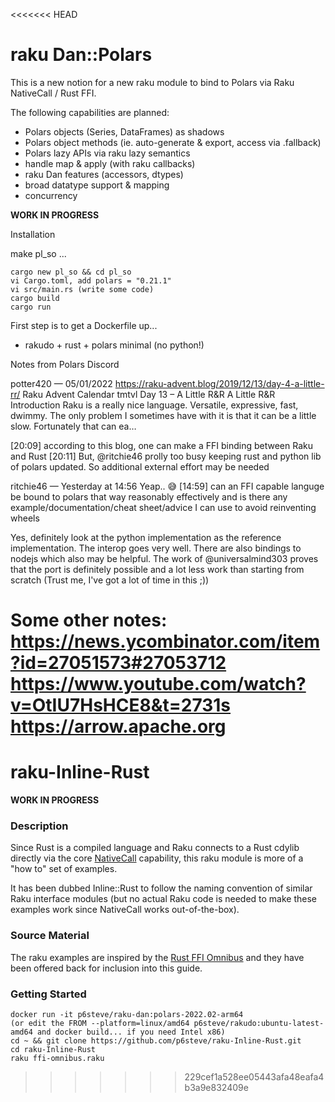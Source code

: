 <<<<<<< HEAD
# raku Dan::Polars

This is a new notion for a new raku module to bind to Polars via Raku NativeCall / Rust FFI.

The following capabilities are planned:
- Polars objects (Series, DataFrames) as shadows
- Polars object methods (ie. auto-generate & export, access via .fallback)
- Polars lazy APIs via raku lazy semantics
- handle map & apply (with raku callbacks)
- raku Dan features (accessors, dtypes)
- broad datatype support & mapping
- concurrency
  
 **WORK IN PROGRESS**
 
 Installation
 
 make pl_so ...
 ```
 cargo new pl_so && cd pl_so
 vi Cargo.toml, add polars = "0.21.1"
 vi src/main.rs (write some code)
 cargo build
 cargo run
 ```
  
First step is to get a Dockerfile up...
- rakudo + rust + polars minimal (no python!)

Notes from Polars Discord

potter420 — 05/01/2022
https://raku-advent.blog/2019/12/13/day-4-a-little-rr/
Raku Advent Calendar
tmtvl
Day 13 – A Little R&R
A Little R&R Introduction Raku is a really nice language. Versatile, expressive, fast, dwimmy. The only problem I sometimes have with it is that it can be a little slow. Fortunately that can ea…

[20:09]
according to this blog, one can make a FFI binding between Raku and Rust
[20:11]
But, @ritchie46  prolly too busy keeping rust and python lib of polars updated. So additional external effort may be needed

ritchie46 — Yesterday at 14:56
Yeap.. 😅
[14:59]
can an FFI capable languge be bound to polars that way reasonably effectively and is there any example/documentation/cheat sheet/advice I can use to avoid reinventing wheels

Yes, definitely look at the python implementation as the reference implementation. The interop goes very well. There are also bindings to nodejs which also may be helpful. The work of @universalmind303 proves that the port is definitely possible and a lot less work than starting from scratch (Trust me, I've got a lot of time in this ;))

Some other notes:
https://news.ycombinator.com/item?id=27051573#27053712
https://www.youtube.com/watch?v=OtIU7HsHCE8&t=2731s
https://arrow.apache.org
=======
# raku-Inline-Rust

**WORK IN PROGRESS**

### Description

Since Rust is a compiled language and Raku connects to a Rust cdylib directly via the core [NativeCall](https://docs.raku.org/language/nativecall) capability, this raku module is more of a "how to" set of examples.

It has been dubbed Inline::Rust to follow the naming convention of similar Raku interface modules (but no actual Raku code is needed to make these examples work since NativeCall works out-of-the-box).

### Source Material

The raku examples are inspired by the [Rust FFI Omnibus](http://jakegoulding.com/rust-ffi-omnibus/) and they have been offered back for inclusion into this guide.


### Getting Started
 
```
docker run -it p6steve/raku-dan:polars-2022.02-arm64   
(or edit the FROM --platform=linux/amd64 p6steve/rakudo:ubuntu-latest-amd64 and docker build... if you need Intel x86)
cd ~ && git clone https://github.com/p6steve/raku-Inline-Rust.git
cd raku-Inline-Rust
raku ffi-omnibus.raku
```
>>>>>>> 229cef1a528ee05443afa48eafa4b3a9e832409e
